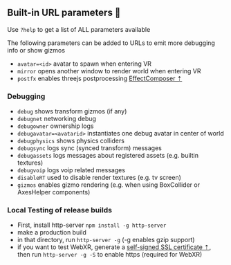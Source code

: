 ## Built-in URL parameters 🔖
Use ``?help`` to get a list of ALL parameters available

The following parameters can be added to URLs to emit more debugging info or show gizmos

- ``avatar=<id>`` avatar to spawn when entering VR 
- ``mirror`` opens another window to render world when entering VR
- ``postfx`` enables threejs postprocessing [EffectComposer ⇡](https://threejs.org/docs/#examples/en/postprocessing/EffectComposer)

### Debugging
- ``debug`` shows transform gizmos (if any)
- ``debugnet`` networking debug
- ``debugowner`` ownership logs
- ``debugavatar=<avatarid>`` instantiates one debug avatar in center of world
- ``debugphysics`` shows physics colliders
- ``debugsync`` logs sync (synced transform) messages
- ``debugassets`` logs messages about registered assets (e.g. builtin textures)
- ``debugvoip`` logs voip related messages
- ``disableRT`` used to disable render textures (e.g. tv screen)
- ``gizmos`` enables gizmo rendering (e.g. when using BoxCollider or AxesHelper components)

### Local Testing of release builds
- First, install http-server `npm install -g http-server`
- make a production build
- in that directory, run `http-server -g` (-g enables gzip support)
- if you want to test WebXR, generate a [self-signed SSL certificate ⇡](https://stackoverflow.com/a/35231213), then run `http-server -g -S` to enable https (required for WebXR)

